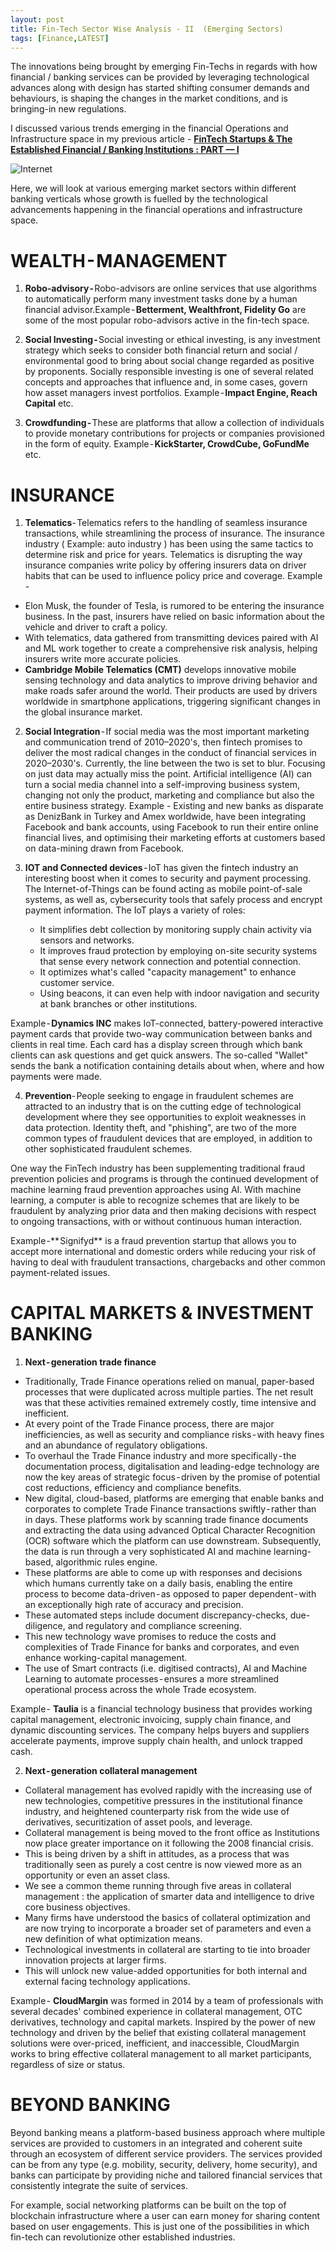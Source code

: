 ```yaml
---
layout: post
title: Fin-Tech Sector Wise Analysis - II  (Emerging Sectors)
tags: [Finance,LATEST]
---
```


The innovations being brought by emerging Fin-Techs in regards with how financial / banking services can be provided by leveraging technological advances along with design has started shifting consumer demands and behaviours, is shaping the changes in the market conditions, and is bringing-in new regulations.

I discussed various trends emerging in the financial Operations and Infrastructure space in my previous article - <strong><a target="_blank" href="https://cryptowhaler.github.io/2020-07-03-Startups_Institutions1/" class="list-filter">FinTech Startups & The Established Financial / Banking Institutions : PART — I</a> </strong>

![Internet](../img/posts/01.png)

Here, we will look at various emerging market sectors within different banking verticals whose growth is fuelled by the technological advancements happening in the financial operations and infrastructure space. 


# WEALTH - MANAGEMENT
1. **Robo-advisory -** Robo-advisors are online services that use algorithms to automatically perform many investment tasks done by a human financial advisor.Example - **Betterment, Wealthfront, Fidelity Go** are some of the most popular robo-advisors active in the fin-tech space.

2. **Social Investing -** Social investing or ethical investing, is any investment strategy which seeks to consider both financial return and social / environmental good to bring about social change regarded as positive by proponents. Socially responsible investing is one of several related concepts and approaches that influence and, in some cases, govern how asset managers invest portfolios.
Example - **Impact Engine, Reach Capital** etc.

3. **Crowdfunding -** These are platforms that allow a collection of individuals to provide monetary contributions for projects or companies provisioned in the form of equity.
Example - **KickStarter, CrowdCube, GoFundMe** etc.



# INSURANCE
1. **Telematics**- Telematics refers to the handling of seamless insurance transactions, while streamlining the process of insurance. The insurance industry ( Example: auto industry ) has been using the same tactics to determine risk and price for years.
Telematics is disrupting the way insurance companies write policy by offering insurers data on driver habits that can be used to influence policy price and coverage. Example -
* Elon Musk, the founder of Tesla, is rumored to be entering the insurance business. In the past, insurers have relied on basic information about the vehicle and driver to craft a policy.
* With telematics, data gathered from transmitting devices paired with AI and ML work together to create a comprehensive risk analysis, helping insurers write more accurate policies.
* **Cambridge Mobile Telematics (CMT)** develops innovative mobile sensing technology and data analytics to improve driving behavior and make roads safer around the world. Their products are used by drivers worldwide in smartphone applications, triggering significant changes in the global insurance market.


2. **Social Integration** - If social media was the most important marketing and communication trend of 2010–2020's, then fintech promises to deliver the most radical changes in the conduct of financial services in 2020–2030's. Currently, the line between the two is set to blur. Focusing on just data may actually miss the point. Artificial intelligence (AI) can turn a social media channel into a self-improving business system, changing not only the product, marketing and compliance but also the entire business strategy.
Example -
Existing and new banks as disparate as DenizBank in Turkey and Amex worldwide, have been integrating Facebook and bank accounts, using Facebook to run their entire online financial lives, and optimising their marketing efforts at customers based on data-mining drawn from Facebook.


3. **IOT and Connected devices** - IoT has given the fintech industry an interesting boost when it comes to security and payment processing. The Internet-of-Things can be found acting as mobile point-of-sale systems, as well as, cybersecurity tools that safely process and encrypt payment information. The IoT plays a variety of roles:

    * It simplifies debt collection by monitoring supply chain activity via sensors and networks.
    * It improves fraud protection by employing on-site security systems that sense every network connection and potential connection.
    * It optimizes what's called "capacity management" to enhance customer service.
    * Using beacons, it can even help with indoor navigation and security at bank branches or other institutions.

Example - **Dynamics INC** makes IoT-connected, battery-powered interactive payment cards that provide two-way communication between banks and clients in real time. Each card has a display screen through which bank clients can ask questions and get quick answers. The so-called "Wallet" sends the bank a notification containing details about when, where and how payments were made.

4. **Prevention**- People seeking to engage in fraudulent schemes are attracted to an industry that is on the cutting edge of technological development where they see opportunities to exploit weaknesses in data protection. Identity theft, and "phishing", are two of the more common types of fraudulent devices that are employed, in addition to other sophisticated fraudulent schemes.

One way the FinTech industry has been supplementing traditional fraud prevention policies and programs is through the continued development of machine learning fraud prevention approaches using AI. With machine learning, a computer is able to recognize schemes that are likely to be fraudulent by analyzing prior data and then making decisions with respect to ongoing transactions, with or without continuous human interaction.

Example -** Signifyd** is a fraud prevention startup that allows you to accept more international and domestic orders while reducing your risk of having to deal with fraudulent transactions, chargebacks and other common payment-related issues.


# CAPITAL MARKETS & INVESTMENT BANKING



1. **Next - generation trade finance**

* Traditionally, Trade Finance operations relied on manual, paper-based processes that were duplicated across multiple parties. The net result was that these activities remained extremely costly, time intensive and inefficient.
* At every point of the Trade Finance process, there are major inefficiencies, as well as security and compliance risks - with heavy fines and an abundance of regulatory obligations.
* To overhaul the Trade Finance industry and more specifically - the documentation process, digitalisation and leading-edge technology are now the key areas of strategic focus - driven by the promise of potential cost reductions, efficiency and compliance benefits.
* New digital, cloud-based, platforms are emerging that enable banks and corporates to complete Trade Finance transactions swiftly - rather than in days.
These platforms work by scanning trade finance documents and extracting the data using advanced Optical Character Recognition (OCR) software which the platform can use downstream. Subsequently, the data is run through a very sophisticated AI and machine learning-based, algorithmic rules engine.
* These platforms are able to come up with responses and decisions which humans currently take on a daily basis, enabling the entire process to become data-driven - as opposed to paper dependent - with an exceptionally high rate of accuracy and precision.
* These automated steps include document discrepancy-checks, due-diligence, and regulatory and compliance screening.
* This new technology wave promises to reduce the costs and complexities of Trade Finance for banks and corporates, and even enhance working-capital management.
* The use of Smart contracts (i.e. digitised contracts), AI and Machine Learning to automate processes - ensures a more streamlined operational process across the whole Trade ecosystem.

Example - **Taulia** is a financial technology business that provides working capital management, electronic invoicing, supply chain finance, and dynamic discounting services. The company helps buyers and suppliers accelerate payments, improve supply chain health, and unlock trapped cash.

2. **Next - generation collateral management**

* Collateral management has evolved rapidly with the increasing use of new technologies, competitive pressures in the institutional finance industry, and heightened counterparty risk from the wide use of derivatives, securitization of asset pools, and leverage.
* Collateral management is being moved to the front office as Institutions now place greater importance on it following the 2008 financial crisis.
* This is being driven by a shift in attitudes, as a process that was traditionally seen as purely a cost centre is now viewed more as an opportunity or even an asset class.
* We see a common theme running through five areas in collateral management : the application of smarter data and intelligence to drive core business objectives.
* Many firms have understood the basics of collateral optimization and are now trying to incorporate a broader set of parameters and even a new definition of what optimization means.
* Technological investments in collateral are starting to tie into broader innovation projects at larger firms.
* This will unlock new value-added opportunities for both internal and external facing technology applications.

Example - **CloudMargin** was formed in 2014 by a team of professionals with several decades' combined experience in collateral management, OTC derivatives, technology and capital markets. Inspired by the power of new technology and driven by the belief that existing collateral management solutions were over-priced, inefficient, and inaccessible, CloudMargin works to bring effective collateral management to all market participants, regardless of size or status.


# BEYOND BANKING
Beyond banking means a platform-based business approach where multiple services are provided to customers in an integrated and coherent suite through an ecosystem of different service providers. The services provided can be from any type (e.g. mobility, security, delivery, home security), and banks can participate by providing niche and tailored financial services that consistently integrate the suite of services.

For example, social networking platforms can be built on the top of blockchain infrastructure where a user can earn money for sharing content based on user engagements. This is just one of the possibilities in which fin-tech can revolutionize other established industries.